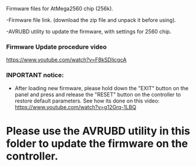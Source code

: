 Firmware files for AtMega2560 chip (256k).

-Firmware file link. (download the zip file and unpack it before using).

-AVRUBD utility to update the firmware, with settings for 2560 chip.

### Firmware Update procedure video
https://www.youtube.com/watch?v=F8kSDIicgcA

### INPORTANT notice:
- After loading new firmware, please hold down the "EXIT" button on the panel and press and release the "RESET" button on the controller to restore default parameters. See how its done on this video: https://www.youtube.com/watch?v=g12Grq-1LBQ

# Please use the AVRUBD utility in this folder to update the firmware on the controller.
